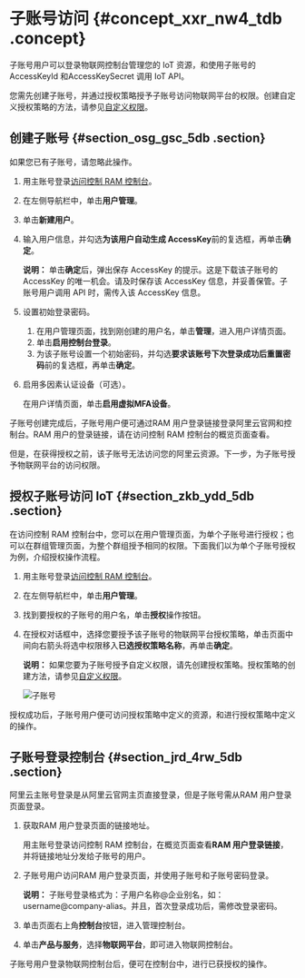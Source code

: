 # 子账号访问 {#concept_xxr_nw4_tdb .concept}

子账号用户可以登录物联网控制台管理您的 IoT 资源，和使用子账号的 AccessKeyId 和AccessKeySecret 调用 IoT API。

您需先创建子账号，并通过授权策略授予子账号访问物联网平台的权限。创建自定义授权策略的方法，请参见[自定义权限](intl.zh-CN/用户指南/账号与登录/RAM授权管理/自定义权限.md#)。

## 创建子账号 {#section_osg_gsc_5db .section}

如果您已有子账号，请忽略此操作。

1.  用主账号登录[访问控制 RAM 控制台](https://ram.console.aliyun.com/)。
2.  在左侧导航栏中，单击**用户管理**。
3.  单击**新建用户**。
4.  输入用户信息，并勾选**为该用户自动生成 AccessKey**前的复选框，再单击**确定**。

    **说明：** 单击**确定**后，弹出保存 AccessKey 的提示。这是下载该子账号的 AccessKey 的唯一机会。请及时保存该 AccessKey 信息，并妥善保管。子账号用户调用 API 时，需传入该 AccessKey 信息。

5.  设置初始登录密码。
    1.  在用户管理页面，找到刚创建的用户名，单击**管理**，进入用户详情页面。
    2.  单击**启用控制台登录**。
    3.  为该子账号设置一个初始密码，并勾选**要求该账号下次登录成功后重置密码**前的复选框，再单击**确定**。
6.  启用多因素认证设备（可选）。

    在用户详情页面，单击**启用虚拟MFA设备**。


子账号创建完成后，子账号用户便可通过RAM 用户登录链接登录阿里云官网和控制台。RAM 用户的登录链接，请在访问控制 RAM 控制台的概览页面查看。

但是，在获得授权之前，该子账号无法访问您的阿里云资源。下一步，为子账号授予物联网平台的访问权限。

## 授权子账号访问 IoT {#section_zkb_ydd_5db .section}

在访问控制 RAM 控制台中，您可以在用户管理页面，为单个子账号进行授权；也可以在群组管理页面，为整个群组授予相同的权限。下面我们以为单个子账号授权为例，介绍授权操作流程。

1.  用主账号登录[访问控制 RAM 控制台](https://ram.console.aliyun.com/)。
2.  在左侧导航栏中，单击**用户管理**。
3.  找到要授权的子账号的用户名，单击**授权**操作按钮。
4.  在授权对话框中，选择您要授予该子账号的物联网平台授权策略，单击页面中间向右箭头将选中权限移入**已选授权策略名称**，再单击**确定**。

    **说明：** 如果您要为子账号授予自定义权限，请先创建授权策略。授权策略的创建方法，请参见[自定义权限](intl.zh-CN/用户指南/账号与登录/RAM授权管理/自定义权限.md#)。

    ![子账号](http://static-aliyun-doc.oss-cn-hangzhou.aliyuncs.com/assets/img/7494/15663670094853_zh-CN.jpg)


授权成功后，子账号用户便可访问授权策略中定义的资源，和进行授权策略中定义的操作。

## 子账号登录控制台 {#section_jrd_4rw_5db .section}

阿里云主账号登录是从阿里云官网主页直接登录，但是子账号需从RAM 用户登录页面登录。

1.  获取RAM 用户登录页面的链接地址。

    用主账号登录访问控制 RAM 控制台，在概览页面查看**RAM 用户登录链接**，并将链接地址分发给子账号的用户。

2.  子账号用户访问RAM 用户登录页面，并使用子账号和子账号密码登录。

    **说明：** 子账号登录格式为：子用户名称@企业别名，如：username@company-alias。并且，首次登录成功后，需修改登录密码。

3.  单击页面右上角**控制台**按钮，进入管理控制台。
4.  单击**产品与服务**，选择**物联网平台**，即可进入物联网控制台。

子账号用户登录物联网控制台后，便可在控制台中，进行已获授权的操作。

